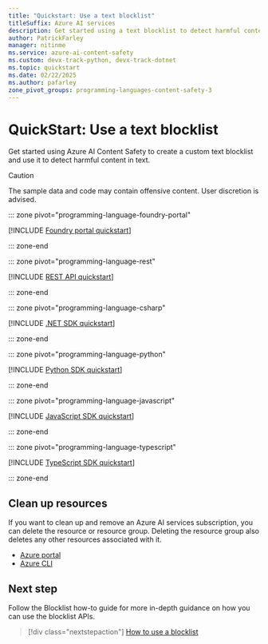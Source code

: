 ```yaml
---
title: "Quickstart: Use a text blocklist"
titleSuffix: Azure AI services
description: Get started using a text blocklist to detect harmful content in text.
author: PatrickFarley
manager: nitinme
ms.service: azure-ai-content-safety
ms.custom: devx-track-python, devx-track-dotnet
ms.topic: quickstart
ms.date: 02/22/2025
ms.author: pafarley
zone_pivot_groups: programming-languages-content-safety-3
---
```

# QuickStart: Use a text blocklist

Get started using Azure AI Content Safety to create a custom text blocklist and use it to detect harmful content in text.

> [!CAUTION]
> 
> The sample data and code may contain offensive content. User discretion is advised.

::: zone pivot="programming-language-foundry-portal"

[!INCLUDE [Foundry portal quickstart](./includes/quickstarts/foundry-quickstart-blocklist.md)]

::: zone-end

::: zone pivot="programming-language-rest"

[!INCLUDE [REST API quickstart](./includes/quickstarts/rest-quickstart-blocklist.md)]

::: zone-end

::: zone pivot="programming-language-csharp"

[!INCLUDE [.NET SDK quickstart](./includes/quickstarts/csharp-quickstart-blocklist.md)]

::: zone-end

::: zone pivot="programming-language-python"

[!INCLUDE [Python SDK quickstart](./includes/quickstarts/python-quickstart-blocklist.md)]

::: zone-end


::: zone pivot="programming-language-javascript"

[!INCLUDE [JavaScript SDK quickstart](./includes/quickstarts/javascript-quickstart-blocklist.md)]

::: zone-end

::: zone pivot="programming-language-typescript"

[!INCLUDE [TypeScript SDK quickstart](./includes/quickstarts/typescript-quickstart-blocklist.md)]

::: zone-end


## Clean up resources

If you want to clean up and remove an Azure AI services subscription, you can delete the resource or resource group. Deleting the resource group also deletes any other resources associated with it.

- [Azure portal](../multi-service-resource.md?pivots=azportal#clean-up-resources)
- [Azure CLI](../multi-service-resource.md?pivots=azcli#clean-up-resources)


## Next step

Follow the Blocklist how-to guide for more in-depth guidance on how you can use the blocklist APIs.

> [!div class="nextstepaction"]
> [How to use a blocklist](./how-to/use-blocklist.md)
